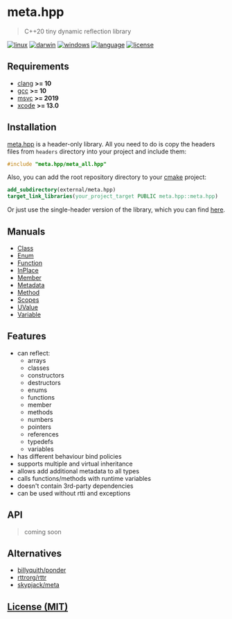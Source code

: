 # meta.hpp

> C++20 tiny dynamic reflection library

[![linux][badge.linux]][linux]
[![darwin][badge.darwin]][darwin]
[![windows][badge.windows]][windows]
[![language][badge.language]][language]
[![license][badge.license]][license]

[badge.darwin]: https://img.shields.io/github/actions/workflow/status/BlackMATov/meta.hpp/.github/workflows/darwin.yml?label=Xcode&logo=xcode
[badge.linux]: https://img.shields.io/github/actions/workflow/status/BlackMATov/meta.hpp/.github/workflows/linux.yml?label=GCC%2FClang&logo=linux
[badge.windows]: https://img.shields.io/github/actions/workflow/status/BlackMATov/meta.hpp/.github/workflows/windows.yml?label=Visual%20Studio&logo=visual-studio
[badge.language]: https://img.shields.io/badge/language-C%2B%2B20-orange
[badge.license]: https://img.shields.io/badge/license-MIT-blue

[darwin]: https://github.com/BlackMATov/meta.hpp/actions?query=workflow%3Adarwin
[linux]: https://github.com/BlackMATov/meta.hpp/actions?query=workflow%3Alinux
[windows]: https://github.com/BlackMATov/meta.hpp/actions?query=workflow%3Awindows
[language]: https://en.wikipedia.org/wiki/C%2B%2B20
[license]: https://en.wikipedia.org/wiki/MIT_License

[meta]: https://github.com/BlackMATov/meta.hpp

## Requirements

- [clang](https://clang.llvm.org/) **>= 10**
- [gcc](https://www.gnu.org/software/gcc/) **>= 10**
- [msvc](https://visualstudio.microsoft.com/) **>= 2019**
- [xcode](https://developer.apple.com/xcode/) **>= 13.0**

## Installation

[meta.hpp][meta] is a header-only library. All you need to do is copy the headers files from `headers` directory into your project and include them:

```cpp
#include "meta.hpp/meta_all.hpp"
```

Also, you can add the root repository directory to your [cmake](https://cmake.org) project:

```cmake
add_subdirectory(external/meta.hpp)
target_link_libraries(your_project_target PUBLIC meta.hpp::meta.hpp)
```

Or just use the single-header version of the library, which you can find [here](develop/singles/headers/meta.hpp).

## Manuals

- [Class](develop/manuals/meta_manuals/class_manual.cpp)
- [Enum](develop/manuals/meta_manuals/enum_manual.cpp)
- [Function](develop/manuals/meta_manuals/function_manual.cpp)
- [InPlace](develop/manuals/meta_manuals/inplace_manual.cpp)
- [Member](develop/manuals/meta_manuals/member_manual.cpp)
- [Metadata](develop/manuals/meta_manuals/metadata_manual.cpp)
- [Method](develop/manuals/meta_manuals/method_manual.cpp)
- [Scopes](develop/manuals/meta_manuals/scopes_manual.cpp)
- [UValue](develop/manuals/meta_manuals/uvalue_manual.cpp)
- [Variable](develop/manuals/meta_manuals/variable_manual.cpp)

## Features

- can reflect:
    - arrays
    - classes
    - constructors
    - destructors
    - enums
    - functions
    - member
    - methods
    - numbers
    - pointers
    - references
    - typedefs
    - variables
- has different behaviour bind policies
- supports multiple and virtual inheritance
- allows add additional metadata to all types
- calls functions/methods with runtime variables
- doesn't contain 3rd-party dependencies
- can be used without rtti and exceptions

## API

> coming soon

## Alternatives

- [billyquith/ponder](https://github.com/billyquith/ponder)
- [rttrorg/rttr](https://github.com/rttrorg/rttr)
- [skypjack/meta](https://github.com/skypjack/meta)

## [License (MIT)](./LICENSE.md)

